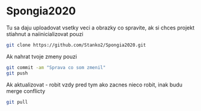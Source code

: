 # Spongia2020
Tu sa daju uploadovat vsetky veci a obrazky co spravite, ak si chces projekt stiahnut a naiinicializovat pouzi 
```bash
git clone https://github.com/Stanko2/Spongia2020.git
```
Ak nahrat tvoje zmeny pouzi
```bash
git commit -am "Sprava co som zmenil"
git push
```
Ak aktualizovat - robit vzdy pred tym ako zacnes nieco robit, inak budu merge conflicty
```bash
git pull
```
